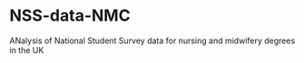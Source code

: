 # NSS-data-NMC
ANalysis of National Student Survey data for nursing and midwifery degrees in the UK

